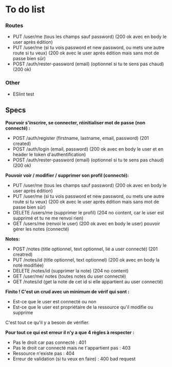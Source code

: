 # To do list

### Routes

- PUT /user/me (tous les champs sauf password) (200 ok avec en body le user après édition)
- PUT /user/me (si tu vois password et new password, ou mets une autre route si tu veux) (200 ok avec le user après édition mais sans mot de passe bien sûr)
- POST /auth/rester-password (email) (optionnel si tu te sens pas chaud) (200 ok)

### Other

- ESlint test

## Specs

**Pourvoir s'inscrire, se connecter, réinitialiser mot de passe (non connecté) :**

- POST /auth/register (firstname, lastname, email, password)
        (201 created)
- POST /auth/login (email, password) (200 ok avec en body le user et en header le token d'authentification)
- POST /auth/rester-password (email) (optionnel si tu te sens pas chaud)
        (200 ok)

**Pouvoir voir / modifier / supprimer son profil (connecté):**

- PUT /user/me (tous les champs sauf password) (200 ok avec en body le user après édition)
- PUT /user/me (si tu vois password et new password, ou mets une autre route si tu veux) (200 ok avec le user après édition mais sans mot de passe bien sûr)
- DELETE /users/me (supprimer le profil) (204 no content, car le user est supprimé et tu ne me renvoi rien)
- GET /users/me (renvoi le user) (200 ok avec en body le user) pouvoir gérer les notes (connecté)

**Notes:**

- POST /notes (title optionnel, text optionnel, lié a user connecté) (201 creatred)
- PUT /notes/id (title optionnel, text optionnel) (200 ok avec en body la noté modifiée)
- DELETE /notes/id (supprimer la note) (204 no content)
- GET /user/me/ notes (toutes notes du user connecté)
- GET /notes/id (get la note de cet id si elle appartient au user connecté)

**Finito ! C'est un crud avec un minimum de vérif qui sont :**

- Est-ce que le user est connecté ou non
- Est-ce que le user est propriétaire de la ressource qu'il modifie ou supprime

C'est tout ce qu'il y a besoin de vérifier.

**Pour tout ce qui est erreur il n'y a que 4 règles à respecter :**

- Pas le droit car pas connecté : 401
- Pas le droit car connecté mais ne t'appartient pas : 403
- Ressource n'existe pas : 404
- Erreur de validation (si tu veux en faire) : 400 bad request
